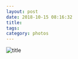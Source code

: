 ```yaml
---
layout: post
date: 2018-10-15 08:16:32
title: 
tags:
category: photos
---
```


![title](/assets/photoblog/SF-bocce.jpg)
